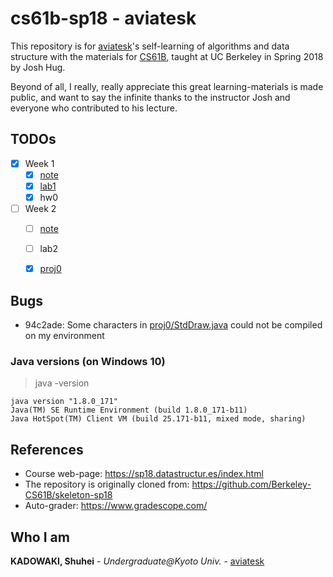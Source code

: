   
  
  
# cs61b-sp18 - aviatesk
  
  
This repository is for [aviatesk]'s self-learning of algorithms and data structure with the materials for [CS61B], taught at UC Berkeley in Spring 2018 by Josh Hug.
  
Beyond of all, I really, really appreciate this great learning-materials is made public, and want to say the infinite thanks to the instructor Josh and everyone who contributed to his lecture.
  
  
  
## TODOs
  
  
- [x] Week 1
    - [x] [note](./notes/week1.md )
    - [x] [lab1](./lab1 )
    - [x] hw0
- [ ] Week 2
    - [ ] [note](./notes/week2.md )
    - [ ] lab2
    - [x] [proj0](./proj0 )
  
  
## Bugs
  
  
- 94c2ade: Some characters in [proj0/StdDraw.java](./proj0/StdDraw.java ) could not be compiled on my environment
  
  
### Java versions (on Windows 10)
  
  
> java -version 
  
```
java version "1.8.0_171"
Java(TM) SE Runtime Environment (build 1.8.0_171-b11)
Java HotSpot(TM) Client VM (build 25.171-b11, mixed mode, sharing)
```
  
  
## References
  
  
- Course web-page: https://sp18.datastructur.es/index.html
- The repository is originally cloned from: https://github.com/Berkeley-CS61B/skeleton-sp18
- Auto-grader: https://www.gradescope.com/
  
  
  
## Who I am
  
  
**KADOWAKI, Shuhei** - *Undergraduate@Kyoto Univ.* - [aviatesk]
  
  
  
  
  
  
[aviatesk]: https://github.com/aviatesk
[CS61B]: https://sp18.datastructur.es/index.html
  